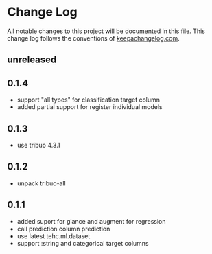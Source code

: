 # Change Log
All notable changes to this project will be documented in this file. This change log follows the conventions of [keepachangelog.com](http://keepachangelog.com/).

## unreleased

## 0.1.4
- support "all types" for classification target column
- added partial support for register individual models

## 0.1.3
- use tribuo 4.3.1

## 0.1.2
- unpack tribuo-all

## 0.1.1
- added suport for glance and augment for regression 
- call prediction column prediction
- use latest tehc.ml.dataset
- support :string and categorical target columns

